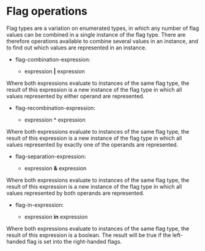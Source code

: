 <div id="flag-operations" class="section level1">

Flag operations
===============

Flag types are a variation on enumerated types, in which any number of
flag values can be combined in a single instance of the flag type. There
are therefore operations available to combine several values in an
instance, and to find out which values are represented in an instance.

-   flag-combination-expression:

    -   expression **|** expression

Where both expressions evaluate to instances of the same flag type, the
result of this expression is a new instance of the flag type in which
all values represented by either operand are represented.

-   flag-recombination-expression:

    -   expression **\^** expression

Where both expressions evaluate to instances of the same flag type, the
result of this expression is a new instance of the flag type in which
all values represented by exactly one of the operands are represented.

-   flag-separation-expression:

    -   expression **&** expression

Where both expressions evaluate to instances of the same flag type, the
result of this expression is a new instance of the flag type in which
all values represented by both operands are represented.

-   flag-in-expression:

    -   expression **in** expression

Where both expressions evaluate to instances of the same flag type, the
result of this expression is a boolean. The result will be true if the
left-handed flag is set into the right-handed flags.

</div>
